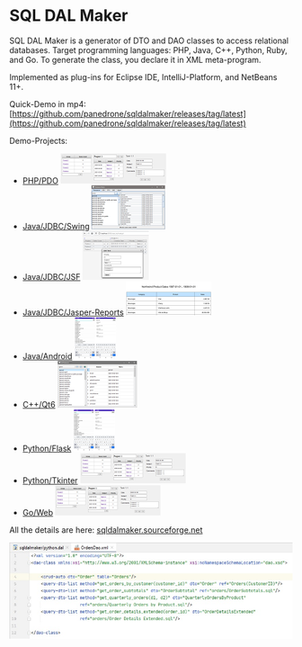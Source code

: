 # SQL DAL Maker
SQL DAL Maker is a generator of DTO and DAO classes to access relational databases. Target programming languages: PHP, Java, C++, Python, Ruby, and Go. To generate the class, you declare it in XML meta-program.

Implemented as plug-ins for Eclipse IDE, IntelliJ-Platform, and NetBeans 11+.

Quick-Demo in mp4: [https://github.com/panedrone/sqldalmaker/releases/tag/latest](https://github.com/panedrone/sqldalmaker/releases/tag/latest)

Demo-Projects:
* [PHP/PDO](https://github.com/panedrone/sdm_demo_php_todolist) ![demo-web-todo-list.png](img/demo-web-todo-list.png)
* [Java/JDBC/Swing](https://github.com/panedrone/sdm_demo_swing_thesaurus) ![demo-swing-1.png](img/demo-swing-1.png)
* [Java/JDBC/JSF](https://github.com/panedrone/sdm_demo_jsf_todolist) ![demo-jsf-1.png](img/demo-jsf-1.png)
* [Java/JDBC/Jasper-Reports](https://github.com/panedrone/sdm_demo_jasper_reports_northwindEF) ![demo-jasperreports.png](img/demo-jasperreports.png)
* [Java/Android](https://github.com/panedrone/sdm_demo_android_thesaurus) ![demo-android.png](img/demo-android.png)
* [C++/Qt6](https://github.com/panedrone/sdm_demo_qt6_thesaurus) ![demo-qt.png](img/demo-qt.png)
* [Python/Flask](https://github.com/panedrone/sdm_demo_python_flask_todolist) ![demo-android.png](img/demo-android.png)
* [Python/Tkinter](https://github.com/panedrone/sdm_demo_python_tkinter_github_stat) ![demo-web-todo-list.png](img/demo-web-todo-list.png)
* [Go/Web](https://github.com/panedrone/sdm_demo_go_todolist) ![demo-web-todo-list.png](img/demo-web-todo-list.png)

All the details are here: [sqldalmaker.sourceforge.net](sqldalmaker.sourceforge.net)

![SQL DAL Maker](sqldalmaker-idea.png)
